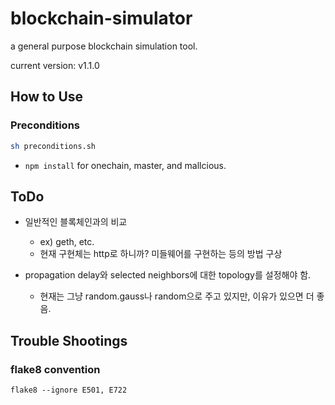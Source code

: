 # blockchain-simulator
a general purpose blockchain simulation tool.

current version: v1.1.0

## How to Use

### Preconditions
```bash
sh preconditions.sh
```
* ```npm install``` for onechain, master, and mallcious.   


## ToDo
* 일반적인 블록체인과의 비교
  * ex) geth, etc.
  * 현재 구현체는 http로 하니까? 미들웨어를 구현하는 등의 방법 구상

* propagation delay와 selected neighbors에 대한 topology를 설정해야 함.
  * 현재는 그냥 random.gauss나 random으로 주고 있지만, 이유가 있으면 더 좋음.

## Trouble Shootings

### flake8 convention
```
flake8 --ignore E501, E722
```
